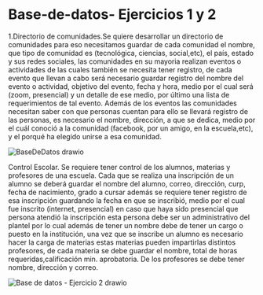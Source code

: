 # Base-de-datos- Ejercicios 1 y 2
1.Directorio de comunidades.Se quiere desarrollar un directorio de comunidades para eso necesitamos guardar de cada comunidad el nombre, que tipo de comunidad es (tecnológica, ciencias, social,etc), el país, estado y sus redes sociales, las comunidades en su mayoria realizan eventos o actividades de las cuales también se necesita tener registro, de cada evento que llevan a cabo será necesario guardar registro del nombre del evento o actividad, objetivo del evento, fecha y hora, medio por el cual será (zoom, presencial) y un detalle de ese medio, por último una lista de requerimientos de tal evento. Además de los eventos las comunidades necesitan saber con que personas cuentan para ello se llevará registro de las personas, es necesario el nombre, dirección, a que se dedica, medio por el cuál conoció a la comunidad (facebook, por un amigo, en la escuela,etc), y el porqué ha elegido unirse a esa comunidad.

![BaseDeDatos drawio](https://user-images.githubusercontent.com/98195594/166162209-45e04775-c014-4e15-91e8-422f70378905.png)

Control Escolar. Se requiere tener control de los alumnos, materias y profesores de una escuela. Cada que se realiza una inscripción de un alumno se deberá guardar el nombre del alumno, correo, dirección, curp, fecha de nacimiento, grado a cursar además se requiere tener registro de esa inscripción guardando la fecha en que se inscribió, medio por el cual fue inscrito (internet, presencial) en caso que haya sido presencial que persona atendió la inscripción esta persona debe ser un administrativo del plantel por lo cual además de tener un nombre debe de tener un cargo o puesto en la institución, una vez que se inscribe un alumno es necesario hacer la carga de materias estas materias pueden impartirlas distintos profesores, de cada materia se debe guardar el nombre, total de horas requeridas,calificación min. aprobatoria. De los profesores se debe tener nombre, dirección y correo.

![Base de datos - Ejercicio 2 drawio](https://user-images.githubusercontent.com/98195594/166162359-016ed30a-0ba0-45de-a439-539b4eb5a459.png)
